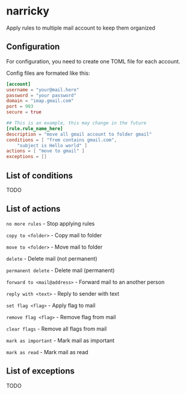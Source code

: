 # narricky
Apply rules to multiple mail account to keep them organized

## Configuration
For configuration, you need to create one TOML file for each account.

Config files are formated like this:

```toml
[account]
username = "your@mail.here"
password = "your password"
domain = "imap.gmail.com"
port = 993
secure = true

## This is an example, this may change in the future
[rule.rule_name_here]
description = "move all gmail account to folder gmail"
conditions = [ "from contains gmail.com",
	"subject is Hello world" ]
actions = [ "move to gmail" ]
exceptions = []
```

## List of conditions
TODO

## List of actions
`no more rules` - Stop applying rules

`copy to <folder>` - Copy mail to folder

`move to <folder>` - Move mail to folder

`delete` - Delete mail (not permanent)

`permanent delete` - Delete mail (permanent)

`forward to <mail@address>` - Forward mail to an another person

`reply with <text>` - Reply to sender with text

`set flag <flag>` - Apply flag to mail

`remove flag <flag>` - Remove flag from mail

`clear flags` - Remove all flags from mail

`mark as important` - Mark mail as important

`mark as read` - Mark mail as read

## List of exceptions
TODO
